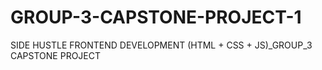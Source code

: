 # GROUP-3-CAPSTONE-PROJECT-1
SIDE HUSTLE FRONTEND DEVELOPMENT (HTML + CSS + JS)_GROUP_3 CAPSTONE PROJECT
